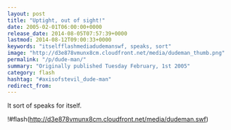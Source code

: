 ```yaml
---
layout: post
title: "Uptight, out of sight!"
date: 2005-02-01T06:00:00+0000
release_date: 2014-08-05T07:57:39+0000
lastmod: 2014-08-12T09:00:33+0000
keywords: "itselfflashmediadudemanswf, speaks, sort"
image: "http://d3e878vmunx8cm.cloudfront.net/media/dudeman_thumb.png"
permalink: "/p/dude-man/"
summary: "Originally published Tuesday February, 1st 2005"
category: flash
hashtag: "#axisofstevil_dude-man"
redirect_from:
---
```


It sort of speaks for itself.

!#flash(http://d3e878vmunx8cm.cloudfront.net/media/dudeman.swf)

